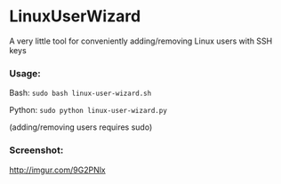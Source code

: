# LinuxUserWizard
A very little tool for conveniently adding/removing Linux users with SSH keys

### Usage:

Bash: `sudo bash linux-user-wizard.sh`

Python: `sudo python linux-user-wizard.py`

(adding/removing users requires sudo)


### Screenshot: 
http://imgur.com/9G2PNlx
